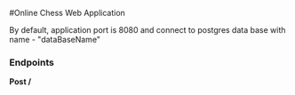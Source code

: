 #Online Chess Web Application

By default, application port is 8080
and connect to postgres data base with name - "dataBaseName"

### Endpoints

**Post /**